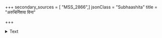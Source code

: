 +++
secondary_sources = [ "MSS_2866",]
jsonClass = "Subhaashita"
title = "अरुचिर्निशया विना"

+++

<details><summary>Text</summary>

अरुचिर्निशया विना शशी शशिना सापि विना महत्तमः।  
उभेयेन विना मनोभव- स्फुरितं नैव चकास्ति कामिनोः॥
</details>
